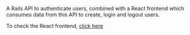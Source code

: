 A Rails API to authenticate users, combined with a React frontend which consumes data from this API to create, login and logout users.

To check the React frontend, [click here](https://github.com/aldowitzke/ReactAuthApp)
